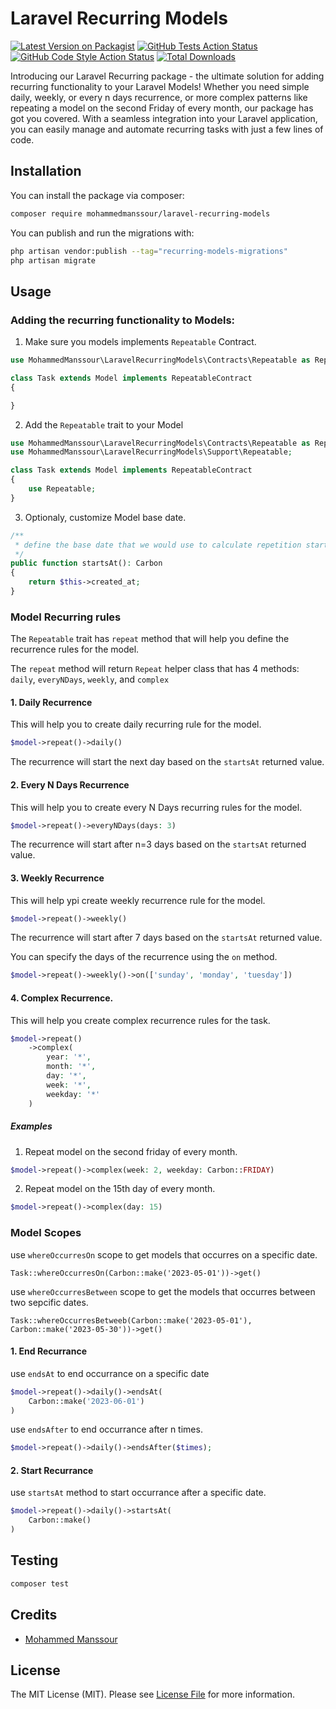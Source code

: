 # Laravel Recurring Models

[![Latest Version on Packagist](https://img.shields.io/packagist/v/mohammedmanssour/laravel-recurring-models.svg?style=flat-square)](https://packagist.org/packages/mohammedmanssour/laravel-recurring-models)
[![GitHub Tests Action Status](https://img.shields.io/github/actions/workflow/status/mohammedmanssour/laravel-recurring-models/run-tests.yml?branch=master&label=tests&style=flat-square)](https://github.com/mohammedmanssour/laravel-recurring-models/actions?query=workflow%3Arun-tests+branch%3Amain)
[![GitHub Code Style Action Status](https://img.shields.io/github/actions/workflow/status/mohammedmanssour/laravel-recurring-models/fix-php-code-style-issues.yml?branch=master&label=code%20style&style=flat-square)](https://github.com/mohammedmanssour/laravel-recurring-models/actions?query=workflow%3A"Fix+PHP+code+style+issues"+branch%3Amain)
[![Total Downloads](https://img.shields.io/packagist/dt/mohammedmanssour/laravel-recurring-models.svg?style=flat-square)](https://packagist.org/packages/mohammedmanssour/laravel-recurring-models)

Introducing our Laravel Recurring package - the ultimate solution for adding recurring functionality to your Laravel Models! Whether you need simple daily, weekly, or every n days recurrence, or more complex patterns like repeating a model on the second Friday of every month, our package has got you covered. With a seamless integration into your Laravel application, you can easily manage and automate recurring tasks with just a few lines of code.

## Installation

You can install the package via composer:

```bash
composer require mohammedmanssour/laravel-recurring-models
```

You can publish and run the migrations with:

```bash
php artisan vendor:publish --tag="recurring-models-migrations"
php artisan migrate
```

## Usage

### Adding the recurring functionality to Models:

1. Make sure you models implements `Repeatable` Contract.

```php
use MohammedManssour\LaravelRecurringModels\Contracts\Repeatable as RepeatableContract;

class Task extends Model implements RepeatableContract
{

}
```

2. Add the `Repeatable` trait to your Model

```php
use MohammedManssour\LaravelRecurringModels\Contracts\Repeatable as RepeatableContract;
use MohammedManssour\LaravelRecurringModels\Support\Repeatable;

class Task extends Model implements RepeatableContract
{
    use Repeatable;
}
```

3. Optionaly, customize Model base date.

```php
/**
 * define the base date that we would use to calculate repetition start_at
 */
public function startsAt(): Carbon
{
    return $this->created_at;
}
```

### Model Recurring rules

The `Repeatable` trait has `repeat` method that will help you define the recurrence rules for the model.

The `repeat` method will return `Repeat` helper class that has 4 methods: `daily`, `everyNDays`, `weekly`, and `complex`

#### 1. Daily Recurrence

This will help you to create daily recurring rule for the model.

```php
$model->repeat()->daily()
```

The recurrence will start the next day based on the `startsAt` returned value.

#### 2. Every N Days Recurrence

This will help you to create every N Days recurring rules for the model.

```php
$model->repeat()->everyNDays(days: 3)
```

The recurrence will start after n=3 days based on the `startsAt` returned value.

#### 3. Weekly Recurrence

This will help ypi create weekly recurrence rule for the model.

```php
$model->repeat()->weekly()
```

The recurrence will start after 7 days based on the `startsAt` returned value.

You can specify the days of the recurrence using the `on` method.

```php
$model->repeat()->weekly()->on(['sunday', 'monday', 'tuesday'])
```

#### 4. Complex Recurrence.

This will help you create complex recurrence rules for the task.

```php
$model->repeat()
    ->complex(
        year: '*',
        month: '*',
        day: '*',
        week: '*',
        weekday: '*'
    )
```

##### Examples

1. Repeat model on the second friday of every month.

```php
$model->repeat()->complex(week: 2, weekday: Carbon::FRIDAY)
```

2. Repeat model on the 15th day of every month.

```php
$model->repeat()->complex(day: 15)
```

### Model Scopes

use `whereOccurresOn` scope to get models that occurres on a specific date.

```
Task::whereOccurresOn(Carbon::make('2023-05-01'))->get()
```

use `whereOccurresBetween` scope to get the models that occurres between two sepcific dates.

```
Task::whereOccurresBetweeb(Carbon::make('2023-05-01'), Carbon::make('2023-05-30'))->get()
```

#### 1. End Recurrance

use `endsAt` to end occurrance on a specific date

```php
$model->repeat()->daily()->endsAt(
    Carbon::make('2023-06-01')
)
```

use `endsAfter` to end occurrance after n times.

```php
$model->repeat()->daily()->endsAfter($times);
```

#### 2. Start Recurrance

use `startsAt` method to start occurrance after a specific date.

```php
$model->repeat()->daily()->startsAt(
    Carbon::make()
)
```

## Testing

```bash
composer test
```

## Credits

-   [Mohammed Manssour](https://github.com/mohammedmanssour)

## License

The MIT License (MIT). Please see [License File](LICENSE.md) for more information.
